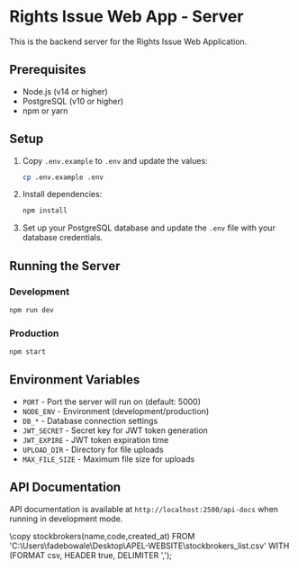 # Rights Issue Web App - Server

This is the backend server for the Rights Issue Web Application.

## Prerequisites

- Node.js (v14 or higher)
- PostgreSQL (v10 or higher)
- npm or yarn

## Setup

1. Copy `.env.example` to `.env` and update the values:
   ```bash
   cp .env.example .env
   ```

2. Install dependencies:
   ```bash
   npm install
   ```

3. Set up your PostgreSQL database and update the `.env` file with your database credentials.

## Running the Server

### Development
```bash
npm run dev
```

### Production
```bash
npm start
```

## Environment Variables

- `PORT` - Port the server will run on (default: 5000)
- `NODE_ENV` - Environment (development/production)
- `DB_*` - Database connection settings
- `JWT_SECRET` - Secret key for JWT token generation
- `JWT_EXPIRE` - JWT token expiration time
- `UPLOAD_DIR` - Directory for file uploads
- `MAX_FILE_SIZE` - Maximum file size for uploads

## API Documentation

API documentation is available at `http://localhost:2500/api-docs` when running in development mode.


\copy stockbrokers(name,code,created_at) FROM 'C:\Users\fadebowale\Desktop\APEL-WEBSITE\stockbrokers_list.csv' WITH (FORMAT csv, HEADER true, DELIMITER ',');
